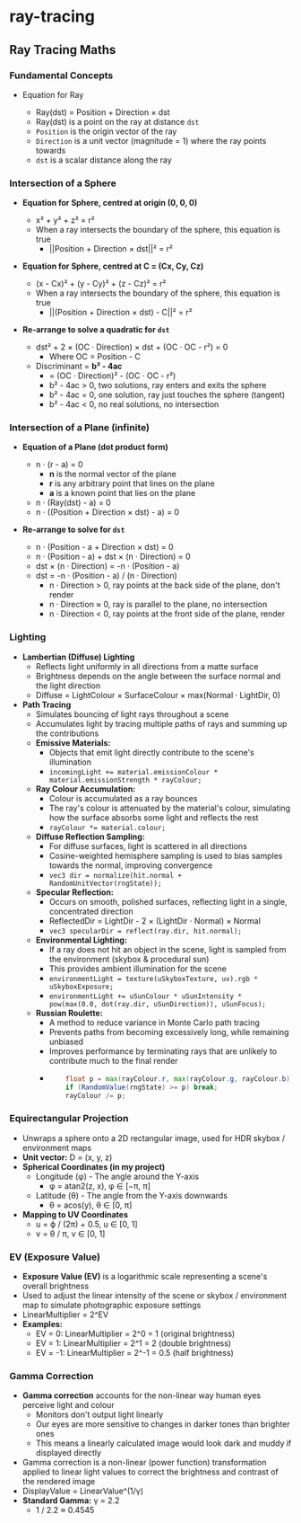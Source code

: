 ﻿# ray-tracing

## Ray Tracing Maths

### Fundamental Concepts

-   Equation for Ray

    -   Ray(dst) = Position + Direction × dst
    -   Ray(dst) is a point on the ray at distance `dst`
    -   `Position` is the origin vector of the ray
    -   `Direction` is a unit vector (magnitude = 1) where the ray points towards
    -   `dst` is a scalar distance along the ray

### Intersection of a Sphere

-   **Equation for Sphere, centred at origin (0, 0, 0)**

    -   x² + y² + z² = r²
    -   When a ray intersects the boundary of the sphere, this equation is true
        -   ||Position + Direction × dst||² = r²

-   **Equation for Sphere, centred at C = (Cx, Cy, Cz)**

    -   (x - Cx)² + (y - Cy)² + (z - Cz)² = r²
    -   When a ray intersects the boundary of the sphere, this equation is true
        -   ||(Position + Direction × dst) - C||² = r²

-   **Re-arrange to solve a quadratic for `dst`**

    -   dst² + 2 × (OC · Direction) × dst + (OC · OC - r²) = 0
        -   Where OC = Position - C
    -   Discriminant = **b² - 4ac**
        -   = (OC · Direction)² - (OC · OC - r²)
        -   b² - 4ac > 0, two solutions, ray enters and exits the sphere
        -   b² - 4ac = 0, one solution, ray just touches the sphere (tangent)
        -   b² - 4ac < 0, no real solutions, no intersection

### Intersection of a Plane (infinite)

-   **Equation of a Plane (dot product form)**

    -   n · (r - a) = 0
        -   **n** is the normal vector of the plane
        -   **r** is any arbitrary point that lines on the plane
        -   **a** is a known point that lies on the plane
    -   n · (Ray(dst) - a) = 0
    -   n · ((Position + Direction × dst) - a) = 0

-   **Re-arrange to solve for `dst`**

    -   n · (Position - a + Direction × dst) = 0
    -   n · (Position - a) + dst × (n · Direction) = 0
    -   dst × (n · Direction) = -n · (Position - a)
    -   dst = -n · (Position - a) / (n · Direction)
        -   n · Direction > 0, ray points at the back side of the plane, don't render
        -   n · Direction ≈ 0, ray is parallel to the plane, no intersection
        -   n · Direction < 0, ray points at the front side of the plane, render

### Lighting

-   **Lambertian (Diffuse) Lighting**
    -   Reflects light uniformly in all directions from a matte surface
    -   Brightness depends on the angle between the surface normal and the light direction
    -   Diffuse = LightColour × SurfaceColour × max(Normal · LightDir, 0)
-   **Path Tracing**
    -   Simulates bouncing of light rays throughout a scene
    -   Accumulates light by tracing multiple paths of rays and summing up the contributions
    -   **Emissive Materials:**
        -   Objects that emit light directly contribute to the scene's illumination
        -   `incomingLight += material.emissionColour * material.emissionStrength * rayColour;`
    -   **Ray Colour Accumulation:**
        -   Colour is accumulated as a ray bounces
        -   The ray's colour is attenuated by the material's colour, simulating how the surface absorbs some light and reflects the rest
        -   `rayColour *= material.colour;`
    -   **Diffuse Reflection Sampling:**
        -   For diffuse surfaces, light is scattered in all directions
        -   Cosine-weighted hemisphere sampling is used to bias samples towards the normal, improving convergence
        -   `vec3 dir = normalize(hit.normal + RandomUnitVector(rngState));`
    -   **Specular Reflection:**
        -   Occurs on smooth, polished surfaces, reflecting light in a single, concentrated direction
        -   ReflectedDir = LightDir - 2 × (LightDir · Normal) × Normal
        -   `vec3 specularDir = reflect(ray.dir, hit.normal);`
    -   **Environmental Lighting:**
        -   If a ray does not hit an object in the scene, light is sampled from the environment (skybox & procedural sun)
        -   This provides ambient illumination for the scene
        -   `environmentLight = texture(uSkyboxTexture, uv).rgb * uSkyboxExposure;`
        -   `environmentLight += uSunColour * uSunIntensity * pow(max(0.0, dot(ray.dir, uSunDirection)), uSunFocus);`
    -   **Russian Roulette:**
        -   A method to reduce variance in Monte Carlo path tracing
        -   Prevents paths from becoming excessively long, while remaining unbiased
        -   Improves performance by terminating rays that are unlikely to contribute much to the final render
        -   ```glsl
                float p = max(rayColour.r, max(rayColour.g, rayColour.b));
                if (RandomValue(rngState) >= p) break;
                rayColour /= p;
            ```

### Equirectangular Projection

-   Unwraps a sphere onto a 2D rectangular image, used for HDR skybox / environment maps
-   **Unit vector:** D = (x, y, z)
-   **Spherical Coordinates (in my project)**
    -   Longitude (φ) - The angle around the Y-axis
        -   φ = atan2(z, x), φ ∈ [−π, π]
    -   Latitude (θ) - The angle from the Y-axis downwards
        -   θ = acos(y), θ ∈ [0, π]
-   **Mapping to UV Coordinates**
    -   u = ϕ / (2π) + 0.5, u ∈ [0, 1]
    -   v = θ / π, v ∈ [0, 1]

### EV (Exposure Value)

-   **Exposure Value (EV)** is a logarithmic scale representing a scene's overall brightness
-   Used to adjust the linear intensity of the scene or skybox / environment map to simulate photographic exposure settings
-   LinearMultiplier = 2^EV
-   **Examples:**
    -   EV = 0: LinearMultiplier = 2^0 = 1 (original brightness)
    -   EV = 1: LinearMultiplier = 2^1 = 2 (double brightness)
    -   EV = -1: LinearMultiplier = 2^-1 = 0.5 (half brightness)

### Gamma Correction

-   **Gamma correction** accounts for the non-linear way human eyes perceive light and colour
    -   Monitors don't output light linearly
    -   Our eyes are more sensitive to changes in darker tones than brighter ones
    -   This means a linearly calculated image would look dark and muddy if displayed directly
-   Gamma correction is a non-linear (power function) transformation applied to linear light values to correct the brightness and contrast of the rendered image
-   DisplayValue = LinearValue^(1/γ)
-   **Standard Gamma:** γ = 2.2
    -   1 / 2.2 ≈ 0.4545
